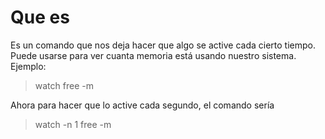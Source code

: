 # Que es 
Es un comando que nos deja hacer que algo se active cada cierto tiempo. Puede usarse para ver cuanta memoria está usando nuestro sistema.
Ejemplo: 
>watch free -m

Ahora para hacer que lo active cada segundo, el comando sería

>watch -n 1 free -m
